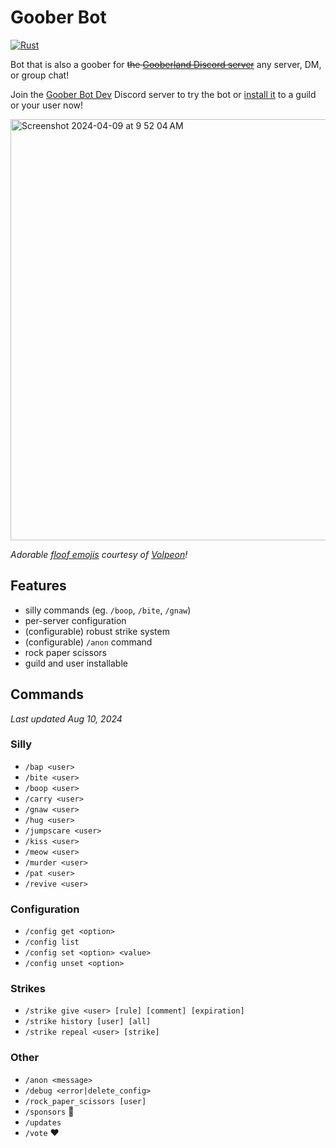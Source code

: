 # Goober Bot

[![Rust](https://github.com/valentinegb/goober-bot/actions/workflows/rust.yml/badge.svg)](https://github.com/valentinegb/goober-bot/actions/workflows/rust.yml)

Bot that is also a goober for ~~the [Gooberland Discord server](https://discord.gg/NCd88hxUFc)~~ any server, DM, or group chat!

Join the [Goober Bot Dev](https://discord.gg/7v2aY2YzJU) Discord server to try the bot or [install it](https://discord.com/oauth2/authorize?client_id=1226752321971687537) to a guild or your user now!

<img width="674" alt="Screenshot 2024-04-09 at 9 52 04 AM" src="https://github.com/valentinegb/goober-bot/assets/35977727/57d110bf-97da-4c2e-a78a-fee1eb5e0307">

*Adorable [floof emojis](https://volpeon.ink/emojis/floof/) courtesy of [Volpeon](https://volpeon.ink)!*

## Features

- silly commands (eg. `/boop`, `/bite`, `/gnaw`)
- per-server configuration
- (configurable) robust strike system
- (configurable) `/anon` command
- rock paper scissors
- guild and user installable

## Commands

*Last updated Aug 10, 2024*

### Silly

- `/bap <user>`
- `/bite <user>`
- `/boop <user>`
- `/carry <user>`
- `/gnaw <user>`
- `/hug <user>`
- `/jumpscare <user>`
- `/kiss <user>`
- `/meow <user>`
- `/murder <user>`
- `/pat <user>`
- `/revive <user>`

### Configuration

- `/config get <option>`
- `/config list`
- `/config set <option> <value>`
- `/config unset <option>`

### Strikes

- `/strike give <user> [rule] [comment] [expiration]`
- `/strike history [user] [all]`
- `/strike repeal <user> [strike]`

### Other

- `/anon <message>`
- `/debug <error|delete_config>`
- `/rock_paper_scissors [user]`
- `/sponsors` 💖
- `/updates`
- `/vote` ❤️
